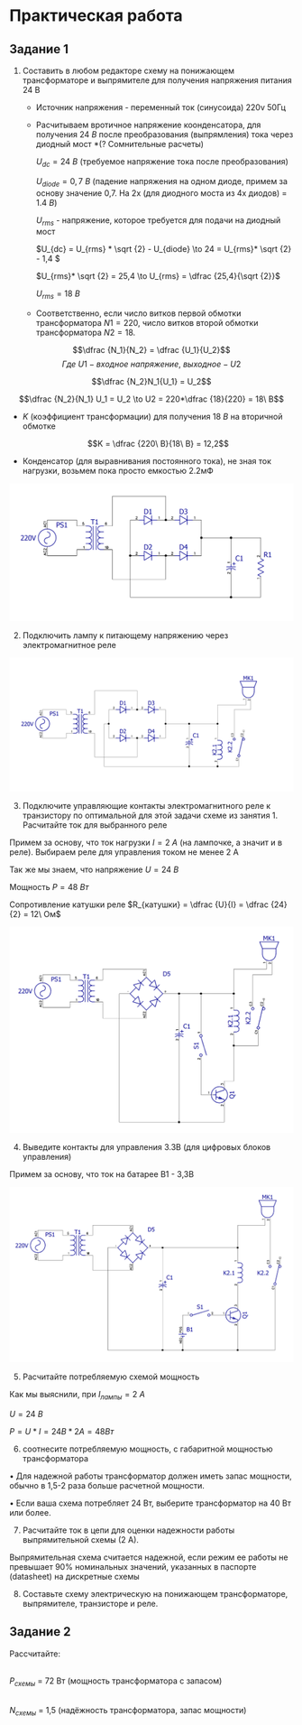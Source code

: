 # Практическая работа

## Задание 1

1. Составить в любом редакторе схему на понижающем трансформаторе и выпрямителе для получения напряжения питания 24 В

    * Источник напряжения - переменный ток 
    (синусоида) 220v 50Гц
    
    * Расчитываем вротичное напряжение коонденсатора, для получения $24\ В$ после преобразования (выпрямления) тока через диодный мост *(? Сомнительные расчеты)

        $U_{dc} = 24\ В$ (требуемое напряжение тока после преобразования)

        $U_{diode} = 0,7\ В$ (падение напряжения на одном диоде, примем за основу значение 0,7. На 2х (для диодного моста из 4х диодов) = $1.4\ В$) 

        $U_{rms}$ - напряжение, которое требуется для подачи на диодный мост 
        
        $U_{dc} = U_{rms} * \sqrt {2} - U_{diode} \to 24 = U_{rms}* \sqrt {2} - 1,4 $

        $U_{rms}* \sqrt {2} = 25,4 \to U_{rms} = \dfrac {25,4}{\sqrt {2}}$

        $U_{rms} = 18\ В$

    * Соответственно, если число витков первой обмотки трансформатора $N1 = 220$, число витков второй обмотки трансформатора $N2= 18$.

$$\dfrac {N_1}{N_2} = \dfrac {U_1}{U_2}$$
$$Где\ U1 - входное\ напряжение,\ выходное - U2$$

$$\dfrac {N_2}N_1{U_1} = U_2$$

$$\dfrac {N_2}{N_1} U_1 = U_2 \to U2 = 220*\dfrac {18}{220} = 18\ В$$ 
    
* $K$ (коэффициент трансформации) для получения $18\ В$ на вторичной обмотке


    $$K = \dfrac {220\ В}{18\ В} = 12,2$$

* Конденсатор (для выравнивания постоянного тока), не зная ток нагрузки, возьмем пока просто емкостью 2.2мФ

![Ошибка](Рисунок_1.PNG)

2. Подключить лампу к питающему напряжению через электромагнитное реле

![Ошибка](Рисунок_2.PNG)

3. Подключите управляющие контакты электромагнитного реле к транзистору по оптимальной для этой задачи схеме из занятия 1. Расчитайте ток для выбранного реле

Примем за основу, что ток нагрузки $I = 2\ A$ (на лампочке, а значит и в реле). Выбираем реле для управления током не менее 2 А

Так же мы знаем, что напряжение $U = 24\ В$

Мощность $P = 48\ Вт$

Сопротивление катушки реле $R_{катушки} = \dfrac {U}{I} = \dfrac {24}{2} = 12\ Ом$

![Ошибка](Рисунок_3.PNG)

4. Выведите контакты для управления 3.3В (для цифровых блоков управления)

Примем за основу, что ток на батарее В1 - 3,3В

![Ошибка](Рисунок_4.PNG)

5. Расчитайте потребляемую схемой мощность

Как мы выяснили, при $I_{лампы} = 2\ А$

$U = 24\ В$

$P = U * I = 24  В * 2  А = 48  Вт$ 

6. соотнесите потребляемую мощность, с габаритной мощностью трансформатора

• Для надежной работы трансформатор должен иметь запас мощности, обычно в 1,5-2 раза больше расчетной мощности.

• Если ваша схема потребляет 24 Вт, выберите трансформатор на 40 Вт или более.


7. Расчитайте ток в цепи для оценки надежности работы выпрямительной схемы (2 А). 

Выпрямительная схема считается надежной, если режим ее работы не превышает 90% номинальных значений, указанных в паспорте (datasheet) на дискретные схемы

8. Составьте схему электрическую на понижающем трансформаторе, выпрямителе, транзисторе и реле.

## Задание 2

Рассчитайте:

‌  
$P_{схемы}$ = 72 Вт (мощность трансформатора с запасом)

‌  
$N_{схемы}$ = 1,5 (надёжность трансформатора, запас мощности)

